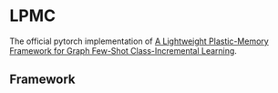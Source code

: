 # LPMC
The official pytorch implementation of [A Lightweight Plastic-Memory Framework for Graph Few-Shot Class-Incremental Learning](https://openreview.net/forum?id=06nAQqtM1W&referrer=%5BAuthor%20Console%5D).

## Framework
![]()
